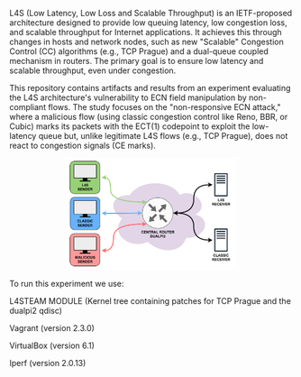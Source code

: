 L4S (Low Latency, Low Loss and Scalable Throughput) is an IETF-proposed architecture designed to provide low queuing latency, low congestion loss, and scalable throughput for Internet applications. It achieves this through changes in hosts and network nodes, such as new "Scalable" Congestion Control (CC) algorithms (e.g., TCP Prague) and a dual-queue coupled mechanism in routers. The primary goal is to ensure low latency and scalable throughput, even under congestion.

This repository contains artifacts and results from an experiment evaluating the L4S architecture's vulnerability to ECN field manipulation by non-compliant flows. The study focuses on the "non-responsive ECN attack," where a malicious flow (using classic congestion control like Reno, BBR, or Cubic) marks its packets with the ECT(1) codepoint to exploit the low-latency queue but, unlike legitimate L4S flows (e.g., TCP Prague), does not react to congestion signals (CE marks).


<div align="center">
  <img src="/Image/topology.svg" alt="Experiment Topology" width="300">
</div>

To run this experiment we use:

L4STEAM MODULE (Kernel tree containing patches for TCP Prague and the dualpi2 qdisc)

Vagrant (version 2.3.0)

VirtualBox (version 6.1)

Iperf (version 2.0.13)

